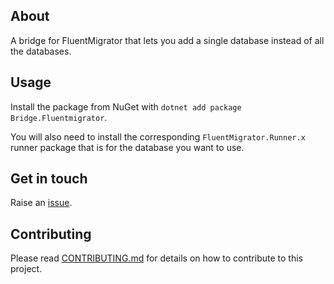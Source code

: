 ﻿## About

A bridge for FluentMigrator that lets you add a single database instead of all the databases.

## Usage
Install the package from NuGet with `dotnet add package Bridge.Fluentmigrator`.

You will also need to install the corresponding `FluentMigrator.Runner.x` runner package that is for the database you want to use.

## Get in touch
Raise an [issue](https://github.com/robertcoltheart/fluentmigrator-bridge/issues).

## Contributing
Please read [CONTRIBUTING.md](CONTRIBUTING.md) for details on how to contribute to this project.
